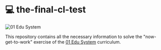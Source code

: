 # 💻 the-final-cl-test

![01 Edu System](https://github.com/01-edu/public/assets/14015057/35560fed-34e6-42c8-a71b-71b0534b7ad7)

This repository contains all the necessary information to solve the "now-get-to-work" exercise of the [01 Edu System](https://github.com/01-edu) curriculum.
